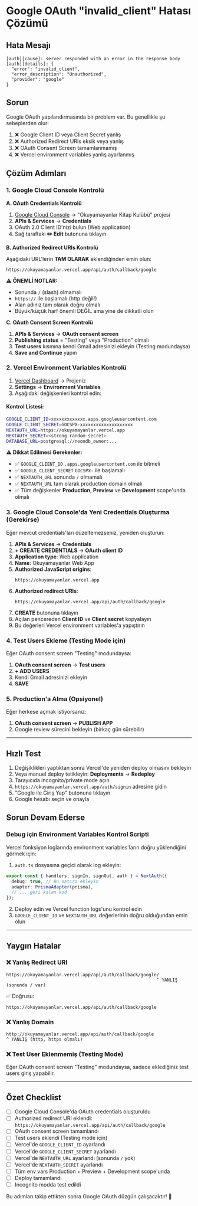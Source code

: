 # Google OAuth "invalid_client" Hatası Çözümü

## Hata Mesajı

```
[auth][cause]: server responded with an error in the response body
[auth][details]: {
  "error": "invalid_client",
  "error_description": "Unauthorized",
  "provider": "google"
}
```

## Sorun

Google OAuth yapılandırmasında bir problem var. Bu genellikle şu sebeplerden olur:

1. ❌ Google Client ID veya Client Secret yanlış
2. ❌ Authorized Redirect URIs eksik veya yanlış
3. ❌ OAuth Consent Screen tamamlanmamış
4. ❌ Vercel environment variables yanlış ayarlanmış

## Çözüm Adımları

### 1. Google Cloud Console Kontrolü

**A. OAuth Credentials Kontrolü**

1. [Google Cloud Console](https://console.cloud.google.com/) → "Okuyamayanlar Kitap Kulübü" projesi
2. **APIs & Services** → **Credentials**
3. OAuth 2.0 Client ID'nizi bulun (Web application)
4. Sağ taraftaki **✏️ Edit** butonuna tıklayın

**B. Authorized Redirect URIs Kontrolü**

Aşağıdaki URL'lerin **TAM OLARAK** eklendiğinden emin olun:

```
https://okuyamayanlar.vercel.app/api/auth/callback/google
```

⚠️ **ÖNEMLİ NOTLAR:**

- Sonunda `/` (slash) olmamalı
- `https://` ile başlamalı (http değil!)
- Alan adınız tam olarak doğru olmalı
- Büyük/küçük harf önemli DEĞİL ama yine de dikkatli olun

**C. OAuth Consent Screen Kontrolü**

1. **APIs & Services** → **OAuth consent screen**
2. **Publishing status** = "Testing" veya "Production" olmalı
3. **Test users** kısmına kendi Gmail adresinizi ekleyin (Testing modundaysa)
4. **Save and Continue** yapın

### 2. Vercel Environment Variables Kontrolü

1. [Vercel Dashboard](https://vercel.com/) → Projeniz
2. **Settings** → **Environment Variables**
3. Aşağıdaki değişkenleri kontrol edin:

#### Kontrol Listesi:

```bash
GOOGLE_CLIENT_ID=xxxxxxxxxxxxx.apps.googleusercontent.com
GOOGLE_CLIENT_SECRET=GOCSPX-xxxxxxxxxxxxxxxxxxxx
NEXTAUTH_URL=https://okuyamayanlar.vercel.app
NEXTAUTH_SECRET=<strong-random-secret>
DATABASE_URL=postgresql://neondb_owner:...
```

⚠️ **Dikkat Edilmesi Gerekenler:**

- ✅ `GOOGLE_CLIENT_ID` `.apps.googleusercontent.com` ile bitmeli
- ✅ `GOOGLE_CLIENT_SECRET` `GOCSPX-` ile başlamalı
- ✅ `NEXTAUTH_URL` sonunda `/` olmamalı
- ✅ `NEXTAUTH_URL` tam olarak production domain olmalı
- ✅ Tüm değişkenler **Production**, **Preview** ve **Development** scope'unda olmalı

### 3. Google Cloud Console'da Yeni Credentials Oluşturma (Gerekirse)

Eğer mevcut credentials'ları düzeltemezseniz, yeniden oluşturun:

1. **APIs & Services** → **Credentials**
2. **+ CREATE CREDENTIALS** → **OAuth client ID**
3. **Application type**: Web application
4. **Name**: Okuyamayanlar Web App
5. **Authorized JavaScript origins**:
   ```
   https://okuyamayanlar.vercel.app
   ```
6. **Authorized redirect URIs**:
   ```
   https://okuyamayanlar.vercel.app/api/auth/callback/google
   ```
7. **CREATE** butonuna tıklayın
8. Açılan pencereden **Client ID** ve **Client secret** kopyalayın
9. Bu değerleri Vercel environment variables'a yapıştırın

### 4. Test Users Ekleme (Testing Mode için)

Eğer OAuth consent screen "Testing" modundaysa:

1. **OAuth consent screen** → **Test users**
2. **+ ADD USERS**
3. Kendi Gmail adresinizi ekleyin
4. **SAVE**

### 5. Production'a Alma (Opsiyonel)

Eğer herkese açmak istiyorsanız:

1. **OAuth consent screen** → **PUBLISH APP**
2. Google review sürecini bekleyin (birkaç gün sürebilir)

---

## Hızlı Test

1. Değişiklikleri yaptıktan sonra Vercel'de yeniden deploy olmasını bekleyin
2. Veya manuel deploy tetikleyin: **Deployments** → **Redeploy**
3. Tarayıcıda incognito/private mode açın
4. `https://okuyamayanlar.vercel.app/auth/signin` adresine gidin
5. "Google ile Giriş Yap" butonuna tıklayın
6. Google hesabı seçin ve onayla

## Sorun Devam Ederse

### Debug için Environment Variables Kontrol Scripti

Vercel fonksiyon loglarında environment variables'ların doğru yüklendiğini görmek için:

1. `auth.ts` dosyasına geçici olarak log ekleyin:

```typescript
export const { handlers, signIn, signOut, auth } = NextAuth({
  debug: true, // Bu satırı ekleyin
  adapter: PrismaAdapter(prisma),
  // ... geri kalan kod
});
```

2. Deploy edin ve Vercel function logs'unu kontrol edin
3. `GOOGLE_CLIENT_ID` ve `NEXTAUTH_URL` değerlerinin doğru olduğundan emin olun

---

## Yaygın Hatalar

### ❌ Yanlış Redirect URI

```
https://okuyamayanlar.vercel.app/api/auth/callback/google/
                                                         ^ YANLIŞ (sonunda / var)
```

✅ Doğrusu:

```
https://okuyamayanlar.vercel.app/api/auth/callback/google
```

### ❌ Yanlış Domain

```
http://okuyamayanlar.vercel.app/api/auth/callback/google
^ YANLIŞ (http, https olmalı)
```

### ❌ Test User Eklenmemiş (Testing Mode)

Eğer OAuth consent screen "Testing" modundaysa, sadece eklediğiniz test users giriş yapabilir.

---

## Özet Checklist

- [ ] Google Cloud Console'da OAuth credentials oluşturuldu
- [ ] Authorized redirect URI eklendi: `https://okuyamayanlar.vercel.app/api/auth/callback/google`
- [ ] OAuth consent screen tamamlandı
- [ ] Test users eklendi (Testing mode için)
- [ ] Vercel'de `GOOGLE_CLIENT_ID` ayarlandı
- [ ] Vercel'de `GOOGLE_CLIENT_SECRET` ayarlandı
- [ ] Vercel'de `NEXTAUTH_URL` ayarlandı (sonunda `/` yok)
- [ ] Vercel'de `NEXTAUTH_SECRET` ayarlandı
- [ ] Tüm env vars Production + Preview + Development scope'unda
- [ ] Deploy tamamlandı
- [ ] Incognito modda test edildi

Bu adımları takip ettikten sonra Google OAuth düzgün çalışacaktır! 🚀
